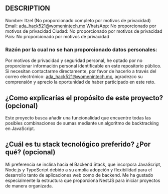 ## DESCRIPTION

Nombre: Itzel (No proporcionado completo por motivos de privacidad)
Email: ada_hack521@womenintech.mx
WhatsApp: No proporcionado por motivos de privacidad
Ciudad: No proporcionado por motivos de privacidad
Pais: No proporcionado por motivos de privacidad

### Razón por la cual no se han proporcionado datos personales:

Por motivos de privacidad y seguridad personal, he optado por no proporcionar información personal identificable en este repositorio público. Si necesitan contactarme directamente, por favor de hacerlo a través del correo electrónico: ada_hack521@womenintech.mx, agradezco su comprensión y aprecio la oportunidad de haber participado en este reto.

## ¿Como explicarías el propósito de este proyecto? (opcional)

Este proyecto busca añadir una funcionalidad que encuentre todas las posibles combinaciones de sumas mediante un algoritmo de backtracking en JavaScript.

## ¿Cuál es tu stack tecnológico preferido? ¿Por qué? (opcional)

Mi preferencia se inclina hacia el Backend Stack, que incorpora JavaScript, Node.js y TypeScript debido a su amplia adopción y flexibilidad para el desarrollo tanto de aplicaciones web como de backend. Me ha gustado especialmente la estructura que proporciona NestJS para iniciar proyectos de manera organizada.
